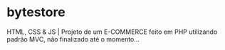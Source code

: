 # bytestore
HTML, CSS &amp; JS | Projeto de um E-COMMERCE feito em PHP utilizando padrão MVC, não finalizado até o momento...

